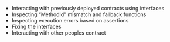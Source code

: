 - Interacting with previously deployed contracts using interfaces
- Inspecting “MethodId” mismatch and fallback functions
- Inspecting execution errors based on assertions
- Fixing the interfaces
- Interacting with other peoples contract